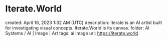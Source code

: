 # Iterate.World

created: April 16, 2023 1:32 AM (UTC)
description: Iterate is an AI artist built for investigating visual concepts. Iterate.World is its canvas.
folder: AI Systems / AI | Image | Art
tags: ai image
url: https://iterate.world